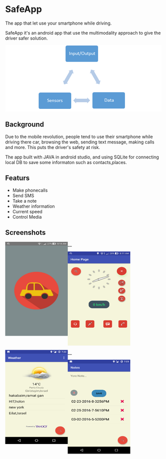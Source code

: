 # SafeApp

The app that let use your smartphone while driving.

SafeApp it's an android app that use the multimodality approach to give the driver safer solution.

<img src="images/mutimodalityTriangle.png" align="center">


## Background
Due to the mobile revolution, people tend to use their smartphone while driving there car,
browsing the web, sending text message, making calls and more.
This puts the driver's safety at risk.

The app built with JAVA in android studio, and using SQLite for connecting local DB to save some informaton such as contacts,places. 

## Featurs
- Make phonecalls
- Send SMS
- Take a note
- Weather information
- Current speed
- Control Media



## Screenshots

 <img src="images/screenshot1.jpg" align="left" height="300" width="200" >__

 <img src="images/screenshot2.jpg" align="center" height="300" width="200" >
 
 <img src="images/weather.png" align="left" height="300" width="200" >__
 
 <img src="images/note.png" align="center" height="300" width="200" >
